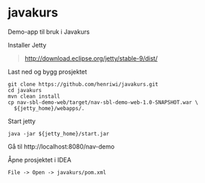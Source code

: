 javakurs
========

Demo-app til bruk i Javakurs

Installer Jetty

>  http://download.eclipse.org/jetty/stable-9/dist/

Last ned og bygg prosjektet

  ```
  git clone https://github.com/henriwi/javakurs.git
  cd javakurs
  mvn clean install
  cp nav-sbl-demo-web/target/nav-sbl-demo-web-1.0-SNAPSHOT.war \
    ${jetty_home}/webapps/.
  ```

Start jetty

  ```
  java -jar ${jetty_home}/start.jar
  ```
  Gå til http://localhost:8080/nav-demo


Åpne prosjektet i IDEA
  
  ```
  File -> Open -> javakurs/pom.xml
  ```
